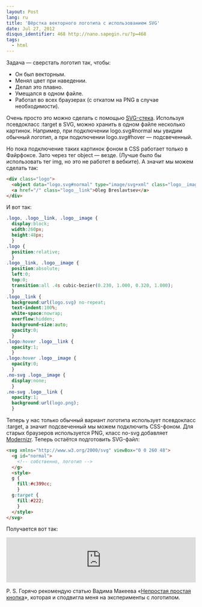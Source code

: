 ```yaml
---
layout: Post
lang: ru
title: 'Вёрстка векторного логотипа с использованием SVG'
date: Jul 27, 2012
disqus_identifier: 468 http://nano.sapegin.ru/?p=468
tags:
  - html
---
```


Задача — сверстать логотип так, чтобы:

* Он был векторным.
* Менял цвет при наведении.
* Делал это плавно.
* Умещался в одном файле.
* Работал во всех браузерах (с откатом на PNG в случае необходимости).

<!--more-->

Очень просто это можно сделать с помощью [SVG-стека](http://simurai.com/post/20251013889/svg-stacks). Используя псевдокласс :target в SVG, можно хранить в одном файле несколько картинок. Например, при подключении logo.svg#normal мы увидим обычный логотип, а при подключении logo.svg#hover — подсвеченный.

Но пока подключение таких картинок фоном в CSS работает только в Файрфоксе. Зато через тег object — везде. (Лучше было бы использовать тег img, но это не работет в вебките). А значит мы можем сделать так:

```html
<div class="logo">
  <object data="logo.svg#normal" type="image/svg+xml" class="logo__image"></object>
  <a href="/" class="logo__link">Oleg Breslavtsev</a>
</div>
```

И вот так:

```css
.logo, .logo__link, .logo__image {
  display:block;
  width:260px;
  height:48px;
  }
.logo {
  position:relative;
  }
.logo__link, .logo__image {
  position:absolute;
  left:0;
  top:0;
  transition:all .4s cubic-bezier(0.230, 1.000, 0.320, 1.000);
  }
.logo__link {
  background:url(logo.svg) no-repeat;
  text-indent:100%;
  white-space:nowrap;
  overflow:hidden;
  background-size:auto;
  opacity:0;
  }
.logo:hover .logo__link {
  opacity:1;
  }
.logo:hover .logo__image {
  opacity:0;
  }
.no-svg .logo__image {
  display:none;
  }
.no-svg .logo__link {
  opacity:1;
  background:url(logo.png);
  }
```

Теперь у нас только обычный вариант логотипа использует псевдокласс :target, а значит подсвеченный мы можем подключить CSS-фоном. Для старых браузеров используется PNG, класс no-svg добавляет [Modernizr](http://modernizr.com/). Теперь остаётся подготовить SVG-файл:

```html
<svg xmlns="http://www.w3.org/2000/svg" viewBox="0 0 260 48">
  <g id="normal">
    <!-- собственно, логотип -->
  </g>
  <style>
  g {
    fill:#c399cc;
    }
  g:target {
    fill:#222;
    }
  </style>
</svg>
```

Получается вот так:

<iframe style="width: 100%; height: 120px" src="http://jsfiddle.net/sapegin/LGkqP/embedded/result/" allowfullscreen="allowfullscreen" frameborder="0"></iframe>

P. S. Горячо рекомендую статью Вадима Макеева «[Непростая простая кнопка](http://pepelsbey.net/2012/07/uneasy-easy-button/)», которая и сподвигла меня на эксперименты с логотипом.
